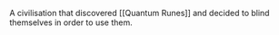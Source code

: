 A civilisation that discovered [[Quantum Runes]] and decided to blind themselves in order to use them.